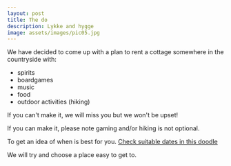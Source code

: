 ```yaml
---
layout: post
title: The do
description: Lykke and hygge
image: assets/images/pic05.jpg
---
```


We have decided to come up with a plan to rent a cottage somewhere in the countryside with:
- spirits
- boardgames
- music
- food
- outdoor activities (hiking)

If you can't make it, we will miss you but we won't be upset!

If you can make it, please note gaming and/or hiking is not optional.

To get an idea of when is best for you.
<a target="_blank" rel="noopener noreferrer" href='https://doodle.com/poll/p8f9dtppdtqvyhym'>
  Check suitable dates in this doodle
</a>

We will try and choose a place easy to get to.
